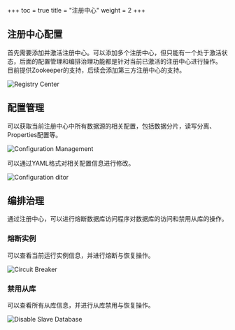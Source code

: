 +++
toc = true
title = "注册中心"
weight = 2
+++

## 注册中心配置

首先需要添加并激活注册中心。可以添加多个注册中心，但只能有一个处于激活状态，后面的配置管理和编排治理功能都是针对当前已激活的注册中心进行操作。
目前提供Zookeeper的支持，后续会添加第三方注册中心的支持。

![Registry Center](https://shardingsphere.apache.org/document/current/img/sharding-ui/registry-center.png)

## 配置管理

可以获取当前注册中心中所有数据源的相关配置，包括数据分片，读写分离、Properties配置等。

![Configuration Management](https://shardingsphere.apache.org/document/current/img/sharding-ui/config-management.png)

可以通过YAML格式对相关配置信息进行修改。

![Configuration ditor](https://shardingsphere.apache.org/document/current/img/sharding-ui/config-edit.png)

## 编排治理

通过注册中心，可以进行熔断数据库访问程序对数据库的访问和禁用从库的操作。

### 熔断实例
可以查看当前运行实例信息，并进行熔断与恢复操作。

![Circuit Breaker](https://shardingsphere.apache.org/document/current/img/sharding-ui/circuit-breaker.png)

### 禁用从库

可以查看所有从库信息，并进行从库禁用与恢复操作。

![Disable Slave Database](https://shardingsphere.apache.org/document/current/img/sharding-ui/disable-slave-database.png)
